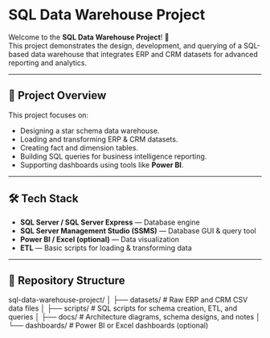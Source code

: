 # SQL Data Warehouse Project

Welcome to the **SQL Data Warehouse Project**! 🚀  
This project demonstrates the design, development, and querying of a SQL-based data warehouse that integrates ERP and CRM datasets for advanced reporting and analytics.

---

## 📌 Project Overview
This project focuses on:
- Designing a star schema data warehouse.
- Loading and transforming ERP & CRM datasets.
- Creating fact and dimension tables.
- Building SQL queries for business intelligence reporting.
- Supporting dashboards using tools like **Power BI**.

---

## 🛠️ Tech Stack
- **SQL Server / SQL Server Express** — Database engine
- **SQL Server Management Studio (SSMS)** — Database GUI & query tool
- **Power BI / Excel (optional)** — Data visualization
- **ETL** — Basic scripts for loading & transforming data

---

## 📂 Repository Structure

  sql-data-warehouse-project/
  │
  ├── datasets/ # Raw ERP and CRM CSV data files
  │
  ├── scripts/ # SQL scripts for schema creation, ETL, and queries
  │
  ├── docs/ # Architecture diagrams, schema designs, and notes
  │
  └── dashboards/ # Power BI or Excel dashboards (optional)
